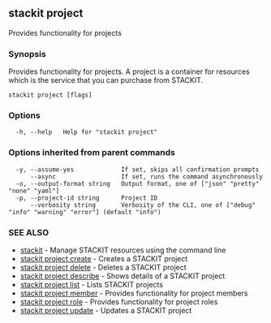 ## stackit project

Provides functionality for projects

### Synopsis

Provides functionality for projects.
A project is a container for resources which is the service that you can purchase from STACKIT.

```
stackit project [flags]
```

### Options

```
  -h, --help   Help for "stackit project"
```

### Options inherited from parent commands

```
  -y, --assume-yes             If set, skips all confirmation prompts
      --async                  If set, runs the command asynchronously
  -o, --output-format string   Output format, one of ["json" "pretty" "none" "yaml"]
  -p, --project-id string      Project ID
      --verbosity string       Verbosity of the CLI, one of ["debug" "info" "warning" "error"] (default "info")
```

### SEE ALSO

* [stackit](./stackit.md)	 - Manage STACKIT resources using the command line
* [stackit project create](./stackit_project_create.md)	 - Creates a STACKIT project
* [stackit project delete](./stackit_project_delete.md)	 - Deletes a STACKIT project
* [stackit project describe](./stackit_project_describe.md)	 - Shows details of a STACKIT project
* [stackit project list](./stackit_project_list.md)	 - Lists STACKIT projects
* [stackit project member](./stackit_project_member.md)	 - Provides functionality for project members
* [stackit project role](./stackit_project_role.md)	 - Provides functionality for project roles
* [stackit project update](./stackit_project_update.md)	 - Updates a STACKIT project

